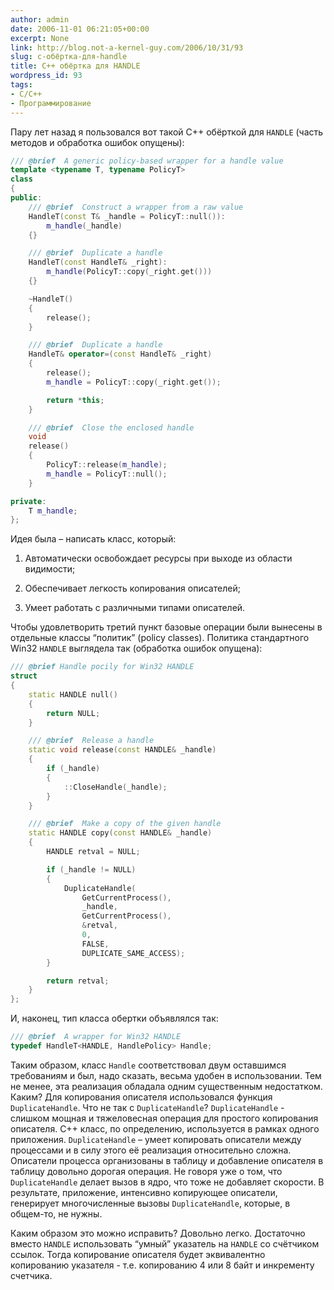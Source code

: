 ```yaml
---
author: admin
date: 2006-11-01 06:21:05+00:00
excerpt: None
link: http://blog.not-a-kernel-guy.com/2006/10/31/93
slug: c-обёртка-для-handle
title: C++ обёртка для HANDLE
wordpress_id: 93
tags:
- C/C++
- Программирование
---
```


Пару лет назад я пользовался вот такой C++ обёрткой для `HANDLE` (часть методов и обработка ошибок опущены):

```cpp
/// @brief  A generic policy-based wrapper for a handle value
template <typename T, typename PolicyT>
class
{
public:
    /// @brief  Construct a wrapper from a raw value
    HandleT(const T& _handle = PolicyT::null()):
        m_handle(_handle)
    {}

    /// @brief  Duplicate a handle
    HandleT(const HandleT& _right):
        m_handle(PolicyT::copy(_right.get()))
    {}

    ~HandleT()
    {
        release();
    }

    /// @brief  Duplicate a handle
    HandleT& operator=(const HandleT& _right)
    {
        release();
        m_handle = PolicyT::copy(_right.get());

        return *this;
    }

    /// @brief  Close the enclosed handle
    void
    release()
    {
        PolicyT::release(m_handle);
        m_handle = PolicyT::null();
    }

private:
    T m_handle;
};
```

Идея была – написать класс, который:

  1. Автоматически освобождает ресурсы при выходе из области видимости;

  2. Обеспечивает легкость копирования описателей;

  3. Умеет работать с различными типами описателей.

Чтобы удовлетворить третий пункт базовые операции были вынесены в отдельные классы “политик” (policy classes). Политика стандартного Win32 `HANDLE` выглядела так (обработка ошибок опущена):

```cpp
/// @brief Handle pocily for Win32 HANDLE
struct
{
    static HANDLE null()
    {
        return NULL;
    }

    /// @brief  Release a handle
    static void release(const HANDLE& _handle)
    {
        if (_handle)
        {
            ::CloseHandle(_handle);
        }
    }

    /// @brief  Make a copy of the given handle
    static HANDLE copy(const HANDLE& _handle)
    {
        HANDLE retval = NULL;

        if (_handle != NULL)
        {
            DuplicateHandle(
                GetCurrentProcess(),
                _handle,
                GetCurrentProcess(),
                &retval,
                0,
                FALSE,
                DUPLICATE_SAME_ACCESS);
        }

        return retval;
    }
};
```

И, наконец, тип класса обертки объявлялся так:

```cpp
/// @brief  A wrapper for Win32 HANDLE
typedef HandleT<HANDLE, HandlePolicy> Handle;
```

Таким образом, класс `Handle` соответствовал двум оставшимся требованиям и был, надо сказать, весьма удобен в использовании. Тем не менее, эта реализация обладала одним существенным недостатком. Каким? Для копирования описателя использовался функция  `DuplicateHandle`. Что не так с `DuplicateHandle`? `DuplicateHandle` - слишком мощная и тяжеловесная операция для простого копирования описателя. С++ класс, по определению, используется в рамках одного приложения. `DuplicateHandle` – умеет копировать описатели между процессами и в силу этого её реализация относительно сложна. Описатели процесса организованы в таблицу и добавление описателя в таблицу довольно дорогая операция. Не говоря уже о том, что `DuplicateHandle` делает вызов в ядро, что тоже не добавляет скорости. В результате, приложение, интенсивно копирующее описатели, генерирует многочисленные вызовы `DuplicateHandle`, которые, в общем-то, не нужны.

Каким образом это можно исправить? Довольно легко. Достаточно вместо `HANDLE` использовать “умный” указатель на `HANDLE` со счётчиком ссылок. Тогда копирование описателя будет эквивалентно копированию указателя - т.е. копированию 4 или 8 байт и инкременту счетчика.
